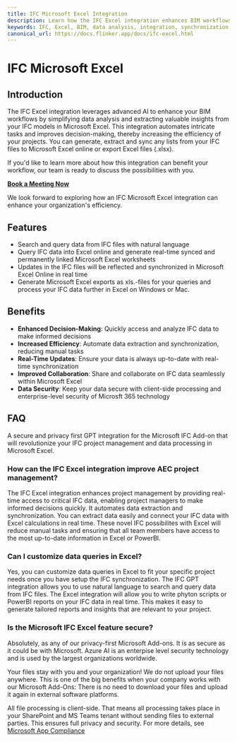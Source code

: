 ```yaml
---
title: IFC Microsoft Excel Integration
description: Learn how the IFC Excel integration enhances BIM workflows by simplifying data analysis and extracting insights from IFC models in Microsoft Excel.
keywords: IFC, Excel, BIM, data analysis, integration, synchronization, Microsoft 365, real-time updates
canonical_url: https://docs.flinker.app/docs/ifc-excel.html
---
```


# IFC Microsoft Excel

## Introduction

The IFC Excel integration leverages advanced AI to enhance your BIM workflows by simplifying data analysis and extracting valuable insights from your IFC models in Microsoft Excel. This integration automates intricate tasks and improves decision-making, thereby increasing the efficiency of your projects. You can generate, extract and sync any lists from your IFC files to Microsoft Excel online or export Excel files (.xlsx).

If you'd like to learn more about how this integration can benefit your workflow, our team is ready to discuss the possibilities with you.

[**Book a Meeting Now**](https://outlook.office365.com/book/SupportConsultingonlinemeeting@flinker.app/)

We look forward to exploring how an IFC Microsoft Excel integration can enhance your organization's efficiency.

## Features

* Search and query data from IFC files with natural language
* Query IFC data into Excel online and generate real-time synced and permanently linked Microsoft Excel worksheets
* Updates in the IFC files will be reflected and synchronized in Microsoft Excel Online in real time
* Generate Microsoft Excel exports as xls.-files for your queries and process your IFC data further in Excel on Windows or Mac.

## Benefits

* **Enhanced Decision-Making**: Quickly access and analyze IFC data to make informed decisions
* **Increased Efficiency**: Automate data extraction and synchronization, reducing manual tasks
* **Real-Time Updates**: Ensure your data is always up-to-date with real-time synchronization
* **Improved Collaboration**: Share and collaborate on IFC data seamlessly within Microsoft Excel
* **Data Security**: Keep your data secure with client-side processing and enterprise-level security of Microsft 365 technology

## FAQ 

A secure and privacy first GPT integration for the Microsoft IFC Add-on that will revolutionize your IFC project management and data processing in Microsoft Excel.

### How can the IFC Excel integration improve AEC project management?

The IFC Excel integration enhances project management by providing real-time access to critical IFC data, enabling project managers to make informed decisions quickly. It automates data extraction and synchronization. You can extract data easily and connect your IFC data with Excel calculations in real time. These novel IFC possibilites with Excel will reduce manual tasks and ensuring that all team members have access to the most up-to-date information in Excel or PowerBI.

### Can I customize data queries in Excel?

Yes, you can customize data queries in Excel to fit your specific project needs once you have setup the IFC synchronization. The IFC GPT integration allows you to use natural language to search and query data from IFC files. The Excel integration will allow you to write phyton scripts or PowerBI reports on your IFC data in real time. This makes it easy to generate tailored reports and insights that are relevant to your project.

### Is the Microsoft IFC Excel feature secure?

Absolutely, as any of our privacy-first Microsoft Add-ons. It is as secure as it could be with Microsoft. Azure AI is an enterpise level security technology and is used by the largest organizations worldwide. 

Your files stay with you and your organization! We do not upload your files anywhere. This is one of the big benefits when your company works with our Microsoft Add-Ons: There is no need to download your files and upload it again in external software platforms.

All file processing is client-side. That means all processing takes place in your SharePoint and MS Teams tenant without sending files to external parties. This ensures full privacy and security. For more details, see [Microsoft App Compliance](https://learn.microsoft.com/en-us/microsoft-365-app-certification/teams/flinker-gmbh-open-ifc-viewer?pivots=general)


<br><br><br><br><br><br><br><br><br><br><br><br><br><br><br><br><br><br><br><br><br><br><br><br>